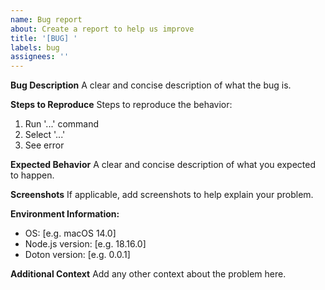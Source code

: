 ```yaml
---
name: Bug report
about: Create a report to help us improve
title: '[BUG] '
labels: bug
assignees: ''
---
```


**Bug Description**
A clear and concise description of what the bug is.

**Steps to Reproduce**
Steps to reproduce the behavior:
1. Run '...' command
2. Select '...'
3. See error

**Expected Behavior**
A clear and concise description of what you expected to happen.

**Screenshots**
If applicable, add screenshots to help explain your problem.

**Environment Information:**
 - OS: [e.g. macOS 14.0]
 - Node.js version: [e.g. 18.16.0]
 - Doton version: [e.g. 0.0.1]

**Additional Context**
Add any other context about the problem here. 